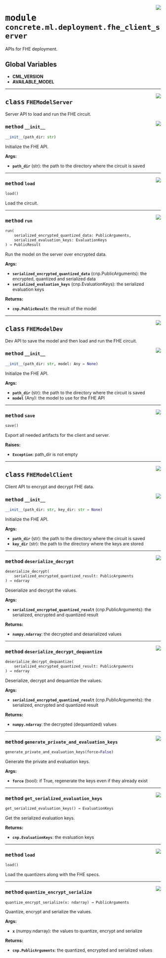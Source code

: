 <!-- markdownlint-disable -->

<a href="https://github.com/zama-ai/concrete-ml/tree/release/0.5.x/src/concrete/ml/deployment/fhe_client_server.py#L0"><img align="right" style="float:right;" src="https://img.shields.io/badge/-source-cccccc?style=flat-square"></a>

# <kbd>module</kbd> `concrete.ml.deployment.fhe_client_server`

APIs for FHE deployment.

## **Global Variables**

- **CML_VERSION**
- **AVAILABLE_MODEL**

______________________________________________________________________

<a href="https://github.com/zama-ai/concrete-ml/tree/release/0.5.x/src/concrete/ml/deployment/fhe_client_server.py#L58"><img align="right" style="float:right;" src="https://img.shields.io/badge/-source-cccccc?style=flat-square"></a>

## <kbd>class</kbd> `FHEModelServer`

Server API to load and run the FHE circuit.

<a href="https://github.com/zama-ai/concrete-ml/tree/release/0.5.x/src/concrete/ml/deployment/fhe_client_server.py#L63"><img align="right" style="float:right;" src="https://img.shields.io/badge/-source-cccccc?style=flat-square"></a>

### <kbd>method</kbd> `__init__`

```python
__init__(path_dir: str)
```

Initialize the FHE API.

**Args:**

- <b>`path_dir`</b> (str):  the path to the directory where the circuit is saved

______________________________________________________________________

<a href="https://github.com/zama-ai/concrete-ml/tree/release/0.5.x/src/concrete/ml/deployment/fhe_client_server.py#L75"><img align="right" style="float:right;" src="https://img.shields.io/badge/-source-cccccc?style=flat-square"></a>

### <kbd>method</kbd> `load`

```python
load()
```

Load the circuit.

______________________________________________________________________

<a href="https://github.com/zama-ai/concrete-ml/tree/release/0.5.x/src/concrete/ml/deployment/fhe_client_server.py#L79"><img align="right" style="float:right;" src="https://img.shields.io/badge/-source-cccccc?style=flat-square"></a>

### <kbd>method</kbd> `run`

```python
run(
    serialized_encrypted_quantized_data: PublicArguments,
    serialized_evaluation_keys: EvaluationKeys
) → PublicResult
```

Run the model on the server over encrypted data.

**Args:**

- <b>`serialized_encrypted_quantized_data`</b> (cnp.PublicArguments):  the encrypted, quantized  and serialized data
- <b>`serialized_evaluation_keys`</b> (cnp.EvaluationKeys):  the serialized evaluation keys

**Returns:**

- <b>`cnp.PublicResult`</b>:  the result of the model

______________________________________________________________________

<a href="https://github.com/zama-ai/concrete-ml/tree/release/0.5.x/src/concrete/ml/deployment/fhe_client_server.py#L107"><img align="right" style="float:right;" src="https://img.shields.io/badge/-source-cccccc?style=flat-square"></a>

## <kbd>class</kbd> `FHEModelDev`

Dev API to save the model and then load and run the FHE circuit.

<a href="https://github.com/zama-ai/concrete-ml/tree/release/0.5.x/src/concrete/ml/deployment/fhe_client_server.py#L112"><img align="right" style="float:right;" src="https://img.shields.io/badge/-source-cccccc?style=flat-square"></a>

### <kbd>method</kbd> `__init__`

```python
__init__(path_dir: str, model: Any = None)
```

Initialize the FHE API.

**Args:**

- <b>`path_dir`</b> (str):  the path to the directory where the circuit is saved
- <b>`model`</b> (Any):  the model to use for the FHE API

______________________________________________________________________

<a href="https://github.com/zama-ai/concrete-ml/tree/release/0.5.x/src/concrete/ml/deployment/fhe_client_server.py#L173"><img align="right" style="float:right;" src="https://img.shields.io/badge/-source-cccccc?style=flat-square"></a>

### <kbd>method</kbd> `save`

```python
save()
```

Export all needed artifacts for the client and server.

**Raises:**

- <b>`Exception`</b>:  path_dir is not empty

______________________________________________________________________

<a href="https://github.com/zama-ai/concrete-ml/tree/release/0.5.x/src/concrete/ml/deployment/fhe_client_server.py#L210"><img align="right" style="float:right;" src="https://img.shields.io/badge/-source-cccccc?style=flat-square"></a>

## <kbd>class</kbd> `FHEModelClient`

Client API to encrypt and decrypt FHE data.

<a href="https://github.com/zama-ai/concrete-ml/tree/release/0.5.x/src/concrete/ml/deployment/fhe_client_server.py#L215"><img align="right" style="float:right;" src="https://img.shields.io/badge/-source-cccccc?style=flat-square"></a>

### <kbd>method</kbd> `__init__`

```python
__init__(path_dir: str, key_dir: str = None)
```

Initialize the FHE API.

**Args:**

- <b>`path_dir`</b> (str):  the path to the directory where the circuit is saved
- <b>`key_dir`</b> (str):  the path to the directory where the keys are stored

______________________________________________________________________

<a href="https://github.com/zama-ai/concrete-ml/tree/release/0.5.x/src/concrete/ml/deployment/fhe_client_server.py#L301"><img align="right" style="float:right;" src="https://img.shields.io/badge/-source-cccccc?style=flat-square"></a>

### <kbd>method</kbd> `deserialize_decrypt`

```python
deserialize_decrypt(
    serialized_encrypted_quantized_result: PublicArguments
) → ndarray
```

Deserialize and decrypt the values.

**Args:**

- <b>`serialized_encrypted_quantized_result`</b> (cnp.PublicArguments):  the serialized, encrypted  and quantized result

**Returns:**

- <b>`numpy.ndarray`</b>:  the decrypted and desarialized values

______________________________________________________________________

<a href="https://github.com/zama-ai/concrete-ml/tree/release/0.5.x/src/concrete/ml/deployment/fhe_client_server.py#L324"><img align="right" style="float:right;" src="https://img.shields.io/badge/-source-cccccc?style=flat-square"></a>

### <kbd>method</kbd> `deserialize_decrypt_dequantize`

```python
deserialize_decrypt_dequantize(
    serialized_encrypted_quantized_result: PublicArguments
) → ndarray
```

Deserialize, decrypt and dequantize the values.

**Args:**

- <b>`serialized_encrypted_quantized_result`</b> (cnp.PublicArguments):  the serialized, encrypted  and quantized result

**Returns:**

- <b>`numpy.ndarray`</b>:  the decrypted (dequantized) values

______________________________________________________________________

<a href="https://github.com/zama-ai/concrete-ml/tree/release/0.5.x/src/concrete/ml/deployment/fhe_client_server.py#L266"><img align="right" style="float:right;" src="https://img.shields.io/badge/-source-cccccc?style=flat-square"></a>

### <kbd>method</kbd> `generate_private_and_evaluation_keys`

```python
generate_private_and_evaluation_keys(force=False)
```

Generate the private and evaluation keys.

**Args:**

- <b>`force`</b> (bool):  if True, regenerate the keys even if they already exist

______________________________________________________________________

<a href="https://github.com/zama-ai/concrete-ml/tree/release/0.5.x/src/concrete/ml/deployment/fhe_client_server.py#L274"><img align="right" style="float:right;" src="https://img.shields.io/badge/-source-cccccc?style=flat-square"></a>

### <kbd>method</kbd> `get_serialized_evaluation_keys`

```python
get_serialized_evaluation_keys() → EvaluationKeys
```

Get the serialized evaluation keys.

**Returns:**

- <b>`cnp.EvaluationKeys`</b>:  the evaluation keys

______________________________________________________________________

<a href="https://github.com/zama-ai/concrete-ml/tree/release/0.5.x/src/concrete/ml/deployment/fhe_client_server.py#L233"><img align="right" style="float:right;" src="https://img.shields.io/badge/-source-cccccc?style=flat-square"></a>

### <kbd>method</kbd> `load`

```python
load()
```

Load the quantizers along with the FHE specs.

______________________________________________________________________

<a href="https://github.com/zama-ai/concrete-ml/tree/release/0.5.x/src/concrete/ml/deployment/fhe_client_server.py#L282"><img align="right" style="float:right;" src="https://img.shields.io/badge/-source-cccccc?style=flat-square"></a>

### <kbd>method</kbd> `quantize_encrypt_serialize`

```python
quantize_encrypt_serialize(x: ndarray) → PublicArguments
```

Quantize, encrypt and serialize the values.

**Args:**

- <b>`x`</b> (numpy.ndarray):  the values to quantize, encrypt and serialize

**Returns:**

- <b>`cnp.PublicArguments`</b>:  the quantized, encrypted and serialized values
